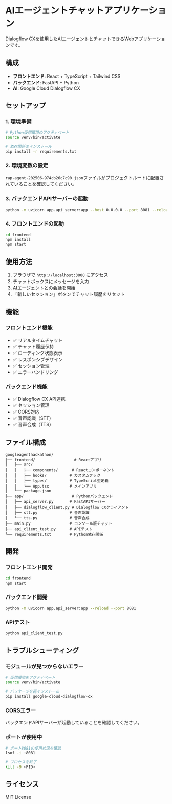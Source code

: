 # AIエージェントチャットアプリケーション

Dialogflow CXを使用したAIエージェントとチャットできるWebアプリケーションです。

## 構成

- **フロントエンド**: React + TypeScript + Tailwind CSS
- **バックエンド**: FastAPI + Python
- **AI**: Google Cloud Dialogflow CX

## セットアップ

### 1. 環境準備

```bash
# Python仮想環境のアクティベート
source venv/bin/activate

# 依存関係のインストール
pip install -r requirements.txt
```

### 2. 環境変数の設定

`rap-agent-202506-974cb26c7c90.json`ファイルがプロジェクトルートに配置されていることを確認してください。

### 3. バックエンドAPIサーバーの起動

```bash
python -m uvicorn app.api_server:app --host 0.0.0.0 --port 8081 --reload
```

### 4. フロントエンドの起動

```bash
cd frontend
npm install
npm start
```

## 使用方法

1. ブラウザで `http://localhost:3000` にアクセス
2. チャットボックスにメッセージを入力
3. AIエージェントとの会話を開始
4. 「新しいセッション」ボタンでチャット履歴をリセット

## 機能

### フロントエンド機能
- ✅ リアルタイムチャット
- ✅ チャット履歴保持
- ✅ ローディング状態表示
- ✅ レスポンシブデザイン
- ✅ セッション管理
- ✅ エラーハンドリング

### バックエンド機能
- ✅ Dialogflow CX API連携
- ✅ セッション管理
- ✅ CORS対応
- ✅ 音声認識（STT）
- ✅ 音声合成（TTS）

## ファイル構成

```
googleagenthackathon/
├── frontend/                 # Reactアプリ
│   ├── src/
│   │   ├── components/      # Reactコンポーネント
│   │   ├── hooks/          # カスタムフック
│   │   ├── types/          # TypeScript型定義
│   │   └── App.tsx         # メインアプリ
│   └── package.json
├── app/                     # Pythonバックエンド
│   ├── api_server.py       # FastAPIサーバー
│   ├── dialogflow_client.py # Dialogflow CXクライアント
│   ├── stt.py              # 音声認識
│   └── tts.py              # 音声合成
├── main.py                 # コンソール版チャット
├── api_client_test.py      # APIテスト
└── requirements.txt        # Python依存関係
```

## 開発

### フロントエンド開発

```bash
cd frontend
npm start
```

### バックエンド開発

```bash
python -m uvicorn app.api_server:app --reload --port 8081
```

### APIテスト

```bash
python api_client_test.py
```

## トラブルシューティング

### モジュールが見つからないエラー

```bash
# 仮想環境をアクティベート
source venv/bin/activate

# パッケージを再インストール
pip install google-cloud-dialogflow-cx
```

### CORSエラー

バックエンドAPIサーバーが起動していることを確認してください。

### ポートが使用中

```bash
# ポート8081の使用状況を確認
lsof -i :8081

# プロセスを終了
kill -9 <PID>
```

## ライセンス

MIT License 